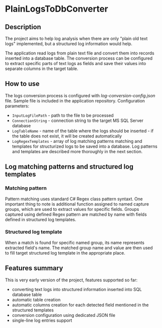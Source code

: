 # PlainLogsToDbConverter

## Description
The project aims to help log analysis when there are only "plain old text logs" implemented, but a structured log information would help.

The application read logs from plain text file and convert them into records inserted into a database table.
The conversion process can be configured to extract specific parts of text logs as fields and save their values into separate columns in the target table.

## How to use
The logs conversion process is configured with *log-conversion-config.json* file.
Sample file is included in the application repository.
Configuration parameters:
 - `InputLogFilePath` - path to the file to be processed
 - `ConnectionString` - connection string to the target MS SQL Server database
 - `LogTableName` - name of the table where the logs should be inserted - if the table does not exist, it will be created automatically
 - `LogRegexTemplates` - array of log matching patterns matching and templates for structurized logs to be saved into a database. Log patterns and templates are described more thoroughly in the next section.

## Log matching patterns and structured log templates
### Matching pattern
Pattern matching uses standard C# Regex class pattern syntaxt. One important thing to note is additional function assigned to named capture groups, which are used to extract values for specific fields. Groups captured using defined Regex pattern are matched by name with fields defined in structured log templates.
### Structured log template
When a match is found for specific named group, its name represents extracted field's name.
The matched group name and value are then used to fill target structured log template in the appropriate place.

## Features summary
This is very early version of the project, features supported so far:
 - converting text logs into structured information inserted into SQL database table
 - automatic table creation
 - automatic columns creation for each detected field mentioned in the structured templates
 - conversion configuration using dedicated JSON file
 - single-line log entries support
